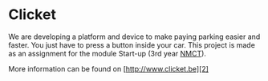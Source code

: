 # Clicket

We are developing a platform and device to make paying parking easier and faster. You just have to press a button inside your car. This project is made as an assignment for the module Start-up (3rd year [NMCT][1]).

More information can be found on [http://www.clicket.be][2]

[1]: http://www.nmct.be
[2]: http://www.clicket.be